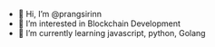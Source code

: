 - 👋 Hi, I’m @prangsirinn
- 👀 I’m interested in Blockchain Development
- 🌱 I’m currently learning javascript, python, Golang


<!---
prangsirinn/prangsirinn is a ✨ special ✨ repository because its `README.md` (this file) appears on your GitHub profile.
You can click the Preview link to take a look at your changes.
--->
